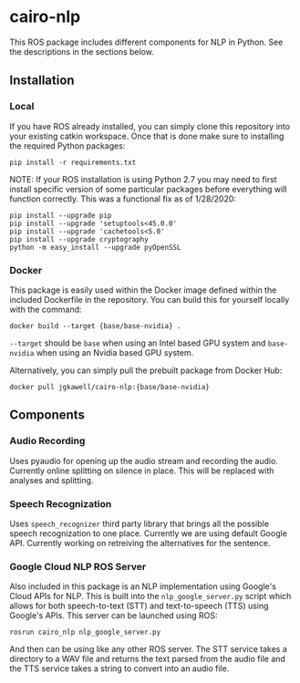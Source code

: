 # cairo-nlp

This ROS package includes different components for NLP in Python. See the descriptions in the sections below.

## Installation

### Local

If you have ROS already installed, you can simply clone this repository into your existing catkin workspace. Once that is done make sure to installing the required Python packages:

```
pip install -r requirements.txt
```

NOTE: If your ROS installation is using Python 2.7 you may need to first install specific version of some particular packages before everything will function correctly. This was a functional fix as of 1/28/2020:

```
pip install --upgrade pip
pip install --upgrade 'setuptools<45.0.0'
pip install --upgrade 'cachetools<5.0'
pip install --upgrade cryptography
python -m easy_install --upgrade pyOpenSSL
```

### Docker

This package is easily used within the Docker image defined within the included Dockerfile in the repository. You can build this for yourself locally with the command:

```
docker build --target {base/base-nvidia} .
```

`--target` should be `base` when using an Intel based GPU system and `base-nvidia` when using an Nvidia based GPU system.

Alternatively, you can simply pull the prebuilt package from Docker Hub:

```
docker pull jgkawell/cairo-nlp:{base/base-nvidia}
```

## Components

### Audio Recording

Uses pyaudio for opening up the audio stream and recording the audio. Currently online splitting on silence in place. This will be replaced with analyses and splitting.

### Speech Recognization
Uses `speech_recognizer` third party library that brings all the possible speech recognization to one place. Currently we are using default Google API. Currently working on retreiving the alternatives for the sentence.

### Google Cloud NLP ROS Server

Also included in this package is an NLP implementation using Google's Cloud APIs for NLP. This is built into the `nlp_google_server.py` script which allows for both speech-to-text (STT) and text-to-speech (TTS) using Google's APIs. This server can be launched using ROS:

```
rosrun cairo_nlp nlp_google_server.py
```

And then can be using like any other ROS server. The STT service takes a directory to a WAV file and returns the text parsed from the audio file and the TTS service takes a string to convert into an audio file.
